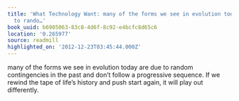 ```yaml
---
title: 'What Technology Want: many of the forms we see in evolution today are due
  to rando…'
book_uuid: b6905063-83c8-4d6f-8c92-e4bcfc8d65c6
location: '0.265977'
source: readmill
highlighted_on: '2012-12-23T03:45:44.000Z'
---
```


many of the forms we see in evolution today are due to random contingencies in the past and don’t follow a progressive sequence. If we rewind the tape of life’s history and push start again, it will play out differently.